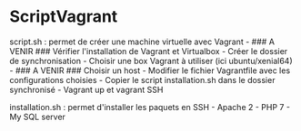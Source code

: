 # ScriptVagrant

script.sh : permet de créer une machine virtuelle avec Vagrant
      - ### A VENIR ###    Vérifier l'installation de Vagrant et Virtualbox 
      - Créer le dossier de synchronisation 
      - Choisir une box Vagrant à utiliser (ici ubuntu/xenial64)
      - ### A VENIR ###    Choisir un host 
      - Modifier le fichier Vagrantfile avec les configurations choisies
      - Copier le script installation.sh dans le dossier synchronisé
      - Vagrant up et vagrant SSH
      
installation.sh : permet d'installer les paquets en SSH
      - Apache 2
      - PHP 7
      - My SQL server
